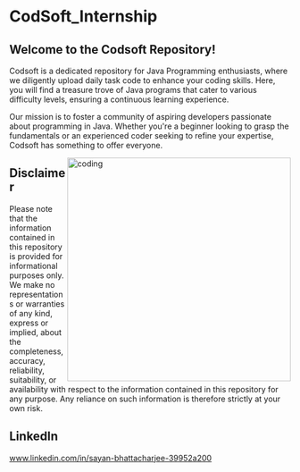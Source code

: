 # CodSoft_Internship
## Welcome to the Codsoft Repository!

Codsoft is a dedicated repository for Java Programming enthusiasts, where we diligently upload daily task code to enhance your coding skills. Here, you will find a treasure trove of Java programs that cater to various difficulty levels, ensuring a continuous learning experience.

Our mission is to foster a community of aspiring developers passionate about programming in Java. Whether you're a beginner looking to grasp the fundamentals or an experienced coder seeking to refine your expertise, Codsoft has something to offer everyone.

<img align="right" alt="coding" width="400" src="https://assets.zyrosite.com/cdn-cgi/image/format=auto,w=608,fit=crop,q=95/Aq20eV79zLfpXV6b/logo-png-mnl7npnlXjHPl9KV.png">

## Disclaimer

Please note that the information contained in this repository is provided for informational purposes only. We make no representations or warranties of any kind, express or implied, about the completeness, accuracy, reliability, suitability, or availability with respect to the information contained in this repository for any purpose. Any reliance on such information is therefore strictly at your own risk.


## LinkedIn
www.linkedin.com/in/sayan-bhattacharjee-39952a200



